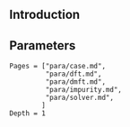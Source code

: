 ## Introduction

## Parameters
 
```@contents
Pages = ["para/case.md",
         "para/dft.md",
         "para/dmft.md",
         "para/impurity.md",
         "para/solver.md",
        ]
Depth = 1
```